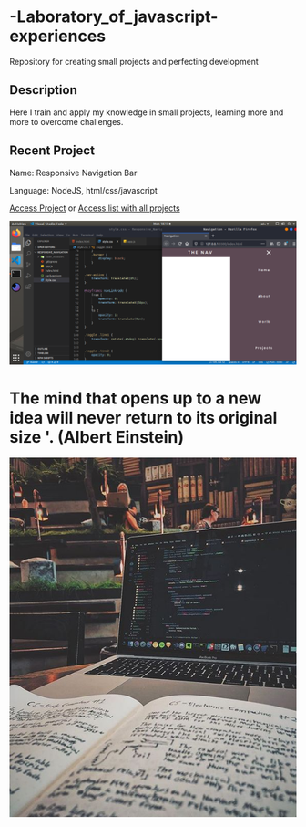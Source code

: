 # -Laboratory_of_javascript-experiences
Repository for creating small projects and perfecting development

## Description
Here I train and apply my knowledge in small projects, learning more and more to overcome challenges.

## Recent Project
  Name: Responsive Navigation Bar
  
  Language: NodeJS, html/css/javascript
  
  <a href='https://github.com/lycan-nt/-Laboratory_of_javascript-experiences/tree/master/Responsive_Navigation' target="_blank" >Access Project</a> or <a href='https://github.com/lycan-nt/-Laboratory_of_javascript-experiences/wiki/List'> Access list with all projects </a>
  
  <img src='https://github.com/lycan-nt/-Laboratory_of_javascript-experiences/blob/master/Responsive_Navigation/1.PNG'>
  


# The mind that opens up to a new idea will never return to its original size '. (Albert Einstein)

<img src='https://github.com/lycan-nt/my_portyfolio/blob/master/img.jpg'>
